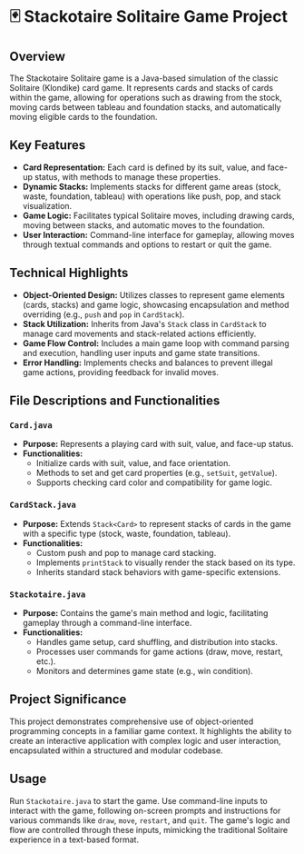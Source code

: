# 🃏 Stackotaire Solitaire Game Project

## Overview
The Stackotaire Solitaire game is a Java-based simulation of the classic Solitaire (Klondike) card game. It represents cards and stacks of cards within the game, allowing for operations such as drawing from the stock, moving cards between tableau and foundation stacks, and automatically moving eligible cards to the foundation.

## Key Features
- **Card Representation:** Each card is defined by its suit, value, and face-up status, with methods to manage these properties.
- **Dynamic Stacks:** Implements stacks for different game areas (stock, waste, foundation, tableau) with operations like push, pop, and stack visualization.
- **Game Logic:** Facilitates typical Solitaire moves, including drawing cards, moving between stacks, and automatic moves to the foundation.
- **User Interaction:** Command-line interface for gameplay, allowing moves through textual commands and options to restart or quit the game.

## Technical Highlights
- **Object-Oriented Design:** Utilizes classes to represent game elements (cards, stacks) and game logic, showcasing encapsulation and method overriding (e.g., `push` and `pop` in `CardStack`).
- **Stack Utilization:** Inherits from Java's `Stack` class in `CardStack` to manage card movements and stack-related actions efficiently.
- **Game Flow Control:** Includes a main game loop with command parsing and execution, handling user inputs and game state transitions.
- **Error Handling:** Implements checks and balances to prevent illegal game actions, providing feedback for invalid moves.

## File Descriptions and Functionalities

### `Card.java`
- **Purpose:** Represents a playing card with suit, value, and face-up status.
- **Functionalities:**
  - Initialize cards with suit, value, and face orientation.
  - Methods to set and get card properties (e.g., `setSuit`, `getValue`).
  - Supports checking card color and compatibility for game logic.

### `CardStack.java`
- **Purpose:** Extends `Stack<Card>` to represent stacks of cards in the game with a specific type (stock, waste, foundation, tableau).
- **Functionalities:**
  - Custom push and pop to manage card stacking.
  - Implements `printStack` to visually render the stack based on its type.
  - Inherits standard stack behaviors with game-specific extensions.

### `Stackotaire.java`
- **Purpose:** Contains the game's main method and logic, facilitating gameplay through a command-line interface.
- **Functionalities:**
  - Handles game setup, card shuffling, and distribution into stacks.
  - Processes user commands for game actions (draw, move, restart, etc.).
  - Monitors and determines game state (e.g., win condition).

## Project Significance
This project demonstrates comprehensive use of object-oriented programming concepts in a familiar game context. It highlights the ability to create an interactive application with complex logic and user interaction, encapsulated within a structured and modular codebase.

## Usage
Run `Stackotaire.java` to start the game. Use command-line inputs to interact with the game, following on-screen prompts and instructions for various commands like `draw`, `move`, `restart`, and `quit`. The game's logic and flow are controlled through these inputs, mimicking the traditional Solitaire experience in a text-based format.
